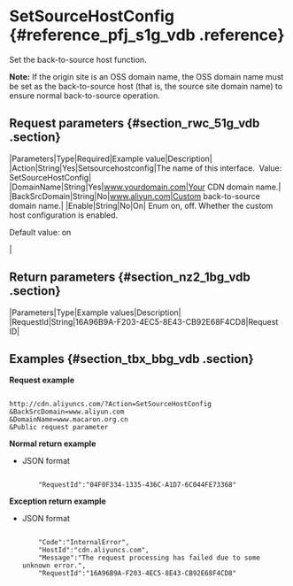 # SetSourceHostConfig {#reference_pfj_s1g_vdb .reference}

Set the back-to-source host function.

**Note:** If the origin site is an OSS domain name, the OSS domain name must be set as the back-to-source host \(that is, the source site domain name\) to ensure normal back-to-source operation.

## Request parameters {#section_rwc_51g_vdb .section}

|Parameters|Type|Required|Example value|Description|
|Action|String|Yes|Setsourcehostconfig|The name of this interface.  Value: SetSourceHostConfig|
|DomainName|String|Yes|www.yourdomain.com|Your CDN domain name.|
|BackSrcDomain|String|No|www.aliyun.com|Custom back-to-source domain name.|
|Enable|String|No|On| Enum on, off. Whether the custom host configuration is enabled. 

 Default value: on

 |

## Return parameters {#section_nz2_1bg_vdb .section}

|Parameters|Type|Example values|Description|
|RequestId|String|16A96B9A-F203-4EC5-8E43-CB92E68F4CD8|Request ID|

## Examples {#section_tbx_bbg_vdb .section}

**Request example**

```

http://cdn.aliyuncs.com/?Action=SetSourceHostConfig
&BackSrcDomain=www.aliyun.com
&DomainName=www.macaron.org.cn
&Public request parameter
```

**Normal return example**

-   JSON format

    ```
    
        "RequestId":"04F0F334-1335-436C-A1D7-6C044FE73368"
    
    ```


**Exception return example**

-   JSON format

    ```
    
        "Code":"InternalError",
        "HostId":"cdn.aliyuncs.com",
        "Message":"The request processing has failed due to some unknown error.",
        "RequestId":"16A96B9A-F203-4EC5-8E43-CB92E68F4CD8"
    
    ```


